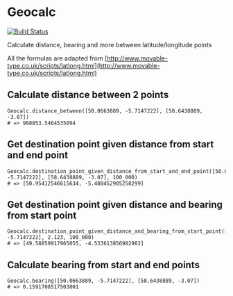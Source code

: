 # Geocalc

[![Build Status](https://travis-ci.org/yltsrc/geocalc.svg?branch=master)](https://travis-ci.org/yltsrc/geocalc)


Calculate distance, bearing and more between latitude/longitude points

All the formulas are adapted from
[http://www.movable-type.co.uk/scripts/latlong.html](http://www.movable-type.co.uk/scripts/latlong.html)


## Calculate distance between 2 points

    Geocalc.distance_between([50.0663889, -5.7147222], [58.6438889, -3.07])
    # => 968853.5464535094
    

## Get destination point given distance from start and end point

    Geocalc.destination_point_given_distance_from_start_and_end_point([50.0663889, -5.7147222], [58.6438889, -3.07], 100_000)
    # => [50.95412546615634, -5.488452905258299]


## Get destination point given distance and bearing from start point

    Geocalc.destination_point_given_distance_and_bearing_from_start_point([50.0663889, -5.7147222], 2.123, 100_000)
    # => [49.58859917965055, -4.533613856982982]
    
    
## Calculate bearing from start and end points

    Geocalc.bearing([50.0663889, -5.7147222], [58.6438889, -3.07])
    # => 0.1591708517503001
